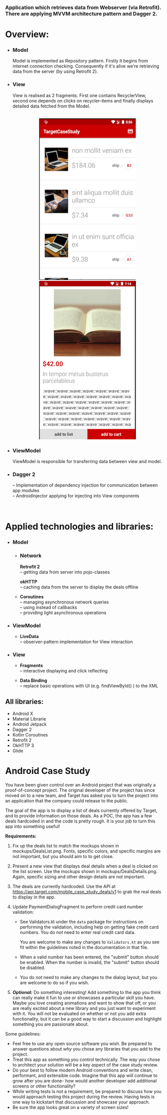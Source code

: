 ### Application which retrieves data from Webserver (via Retrofit). There are applying MVVM architecture pattern and Dagger 2.
 # Overview:

* ### __Model__
   Model is implemented as Repository pattern. Firstly it begins from internet connection checking. Consequently if it's alive we're retrieving data from the server (by using Retrofit 2).
* ### __View__
     View is realised as 2 fragments. First one contains RecyclerView, second one depends on clicks on recycler-items and finally displays detailed data fetched from the Model.
    <br/><br/>

    <div align = "center">
     <img src = "screens/screenshot1.png?">
     <img src = "screens/screenshot2.png?">
    </div>

*  ### __ViewModel__
   ViewModel is responsible for transferring data between view and model.
* ### __Dagger 2__
    – Implementation of dependency injection for communication between app modules<br/>
    – AndroidInjector applying for injecting into View components<br/>
    <br/><br/>


# Applied technologies and libraries:


* ### __Model__

	* ### __Network__<br/>
	     __Retrofit 2__ <br/>
		– getting data from server into pojo-classes

	     __okHTTP__ <br/>
	        – caching data from the server to display the deals offline

   * __Coroutines__ <br/>
      – managing asynchronous network queries<br/>
      – using instead of callbacks<br/>
      – providing light asynchronous operations

* ### __ViewModel__
   * __LiveData__ <br/>
      – observer-pattern implementation for View interaction

* ### __View__
   * __Fragments__ <br/>
     – interactive displaying and click reflecting

  *  __Data Binding__ <br/>
    – replace basic operations with UI (e.g. findViewById() ) to the XML

## All libraries: <br/>

* Android X
* Material Librarie
* Android Jetpack
* Dagger 2
* Kotlin Coroutines
* Retrofit 2
* OkHTTP 3
* Glide


# Android Case Study

You have been given control over an Android project that was originally a proof-of-concept project.
The original developer of the project has since moved on to a new team, and Target has asked you to
turn the project into an application that the company could release to the public.

The goal of the app is to display a list of deals currently offered by Target, and to provide
information on those deals. As a POC, the app has a few deals hardcoded in and the code is
pretty rough. It is your job to turn this app into something useful!

**Requirements:**
1. Fix up the deals list to match the mockups shown in mockups/DealsList.png.
  Fonts, specific colors, and specific margins are not important, but you should aim to to get close.

2. Present a new view that displays deal details when a deal is clicked on the list screen.
  Use the mockups shown in mockups/DealsDetails.png. Again, specific sizing and other design details
  are not important.

3. The deals are currently hardcoded. Use the API at https://api.target.com/mobile_case_study_deals/v1
  to grab the real deals to display in the app.

4. Update PaymentDialogFragment to perform credit card number validation:
     - See Validators.kt under the `data` package for instructions on performing the validation,
       including  help on getting fake credit card numbers. You do *not* need to enter real credit
       card data.

       You are welcome to make any changes to `Validators.kt` as you see fit within the guidelines
       noted in the documentation in that file.
     - When a valid number has been entered, the "submit" button should be enabled. When the number
       is invalid, the "submit" button should be disabled.
     - You do *not* need to make any changes to the dialog layout, but you are welcome to do so if
       you wish.

5. ***Optional:*** Do something interesting! Add something to the app you think can really make it
  fun to use or showcases a particular skill you have. Maybe you love creating animations and want
  to show that off, or you are really excited about a new library and you just want to experiment
  with it. You will not be evaluated on whether or not you add extra functionality, but it
  can be a good way to start a discussion and highlight something you are passionate about.

Some guidelines:
- Feel free to use any open source software you wish. Be prepared to answer questions about *why*
  you chose any libraries that you add to the project.
- Treat this app as something you control technically. The way you chose to architect your
  solution will be a key aspect of  the case study review.
- Do your best to follow modern Android conventions and write clean, performant, and extensible code.
  Imagine that this app will continue to grow after you are done- how would another developer
  add additional screens or other functionality?
- While writing tests is not a requirement, be prepared to discuss how you would approach testing
  this project during the review. Having tests is one way to kickstart that discussion and showcase
  your approach.
- Be sure the app looks great on a variety of screen sizes!